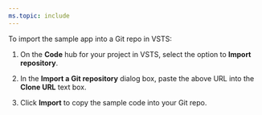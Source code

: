 ```yaml
---
ms.topic: include
---
```


To import the sample app into a Git repo in VSTS:

 1. On the **Code** hub for your project in VSTS, select the option to **Import repository**.

 1. In the **Import a Git repository** dialog box, paste the above URL into the **Clone URL** text box.

 1. Click **Import** to copy the sample code into your Git repo.